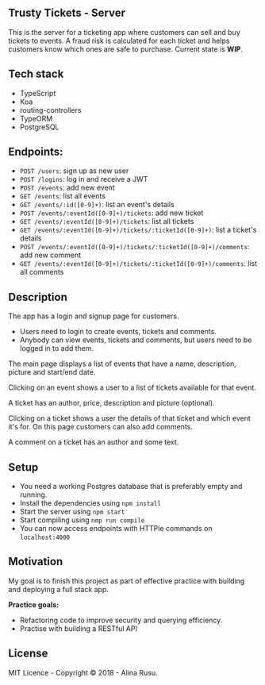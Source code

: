 ## Trusty Tickets - Server

This is the server for a ticketing app where customers can sell and buy tickets to events. 
A fraud risk is calculated for each ticket and helps customers know which ones are safe to purchase.
Current state is **WIP**.

## Tech stack
* TypeScript
* Koa
* routing-controllers
* TypeORM
* PostgreSQL 

## Endpoints: 

* `POST /users`: sign up as new user
* `POST /logins`: log in and receive a JWT
* `POST /events`: add new event
* `GET /events`: list all events
* `GET /events/:id([0-9]+)`: list an event's details
* `POST /events/:eventId([0-9]+)/tickets`: add new ticket
* `GET /events/:eventId([0-9]+)/tickets`: list all tickets
* `GET /events/:eventId([0-9]+)/tickets/:ticketId([0-9]+)`: list a ticket's details
* `POST /events/:eventId([0-9]+)/tickets/:ticketId([0-9]+)/comments`: add new comment
* `GET /events/:eventId([0-9]+)/tickets/:ticketId([0-9]+)/comments`: list all comments

## Description
The app has a login and signup page for customers. 
* Users need to login to create events, tickets and comments. 
* Anybody can view events, tickets and comments, but users need to be logged in to add them.

The main page displays a list of events that have a name, description, picture and start/end date. 

Clicking on an event shows a user to a list of tickets available for that event. 

A ticket has an author, price, description and picture (optional).

Clicking on a ticket shows a user the details of that ticket and which event it's for. On this page customers can also add comments. 

A comment on a ticket has an author and some text. 

## Setup
* You need a working Postgres database that is preferably empty and running. 
* Install the dependencies using `npm install`
* Start the server using `npm start`
* Start compiling using `nmp run compile`
* You can now access endpoints with HTTPie commands on `localhost:4000`

## Motivation
My goal is to finish this project as part of effective practice with building and deploying a full stack app.

**Practice goals:**
* Refactoring code to improve security and querying efficiency.
* Practise with building a RESTful API

## License
MIT Licence - Copyright &copy; 2018 - Alina Rusu.


